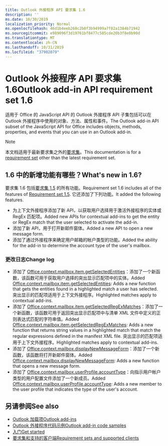 ```yaml
---
title: Outlook 外接程序 API 要求集 1.6
description: ''
ms.date: 10/30/2019
localization_priority: Normal
ms.openlocfilehash: 46d1b4eeb260c2b0f3b94999a7f02a1384b71942
ms.sourcegitcommit: e989096f3d19761bf8477c585cde20b3f8e0b90d
ms.translationtype: MT
ms.contentlocale: zh-CN
ms.lasthandoff: 10/31/2019
ms.locfileid: "37902079"
---
```

# <a name="outlook-add-in-api-requirement-set-16"></a><span data-ttu-id="55ac0-102">Outlook 外接程序 API 要求集 1.6</span><span class="sxs-lookup"><span data-stu-id="55ac0-102">Outlook add-in API requirement set 1.6</span></span>

<span data-ttu-id="55ac0-103">适用于 Office 的 JavaScript API 的 Outlook 外接程序 API 子集包括可以在 Outlook 外接程序中使用的对象、方法、属性和事件。</span><span class="sxs-lookup"><span data-stu-id="55ac0-103">The Outlook add-in API subset of the JavaScript API for Office includes objects, methods, properties, and events that you can use in an Outlook add-in.</span></span>

> [!NOTE]
> <span data-ttu-id="55ac0-104">本文档适用于最新要求集之外的[要求集](/office/dev/add-ins/reference/requirement-sets/outlook-api-requirement-sets)。</span><span class="sxs-lookup"><span data-stu-id="55ac0-104">This documentation is for a [requirement set](/office/dev/add-ins/reference/requirement-sets/outlook-api-requirement-sets) other than the latest requirement set.</span></span>

## <a name="whats-new-in-16"></a><span data-ttu-id="55ac0-105">1.6 中的新增功能有哪些？</span><span class="sxs-lookup"><span data-stu-id="55ac0-105">What's new in 1.6?</span></span>

<span data-ttu-id="55ac0-106">要求集 1.6 包括[要求集 1.5](../requirement-set-1.5/outlook-requirement-set-1.5.md) 的所有功能。</span><span class="sxs-lookup"><span data-stu-id="55ac0-106">Requirement set 1.6 includes all of the features of [Requirement set 1.5](../requirement-set-1.5/outlook-requirement-set-1.5.md).</span></span> <span data-ttu-id="55ac0-107">它还添加了下列功能。</span><span class="sxs-lookup"><span data-stu-id="55ac0-107">It added the following features.</span></span>

- <span data-ttu-id="55ac0-108">为上下文外接程序添加了新 API，以获取用户选择用于激活外接程序的实体或 RegEx 匹配项。</span><span class="sxs-lookup"><span data-stu-id="55ac0-108">Added new APIs for contextual add-ins to get the entity or RegEx match that the user selected to activate the add-in.</span></span>
- <span data-ttu-id="55ac0-109">添加了新 API，用于打开新邮件窗体。</span><span class="sxs-lookup"><span data-stu-id="55ac0-109">Added a new API to open a new message form.</span></span>
- <span data-ttu-id="55ac0-110">添加了通过外接程序来确定用户邮箱的帐户类型的功能。</span><span class="sxs-lookup"><span data-stu-id="55ac0-110">Added the ability for the add-in to determine the account type of the user's mailbox.</span></span>

### <a name="change-log"></a><span data-ttu-id="55ac0-111">更改日志</span><span class="sxs-lookup"><span data-stu-id="55ac0-111">Change log</span></span>

- <span data-ttu-id="55ac0-112">添加了 [Office.context.mailbox.item.getSelectedEntities](office.context.mailbox.item.md#getselectedentities--entities)：添加了一个新函数，该函数可用于获取用户选择的突出显示匹配项中的实体。</span><span class="sxs-lookup"><span data-stu-id="55ac0-112">Added [Office.context.mailbox.item.getSelectedEntities](office.context.mailbox.item.md#getselectedentities--entities): Adds a new function that gets the entities found in a highlighted match a user has selected.</span></span> <span data-ttu-id="55ac0-113">突出显示的匹配项适用于上下文外接程序。</span><span class="sxs-lookup"><span data-stu-id="55ac0-113">Highlighted matches apply to contextual add-ins.</span></span>
- <span data-ttu-id="55ac0-114">添加了 [Office.context.mailbox.item.getSelectedRegExMatches](office.context.mailbox.item.md#getselectedregexmatches--object)：添加了一个新函数，该函数可用于返回突出显示匹配项中与清单 XML 文件中定义的正则表达式匹配的字符串值。</span><span class="sxs-lookup"><span data-stu-id="55ac0-114">Added [Office.context.mailbox.item.getSelectedRegExMatches](office.context.mailbox.item.md#getselectedregexmatches--object): Adds a new function that returns string values in a highlighted match that match the regular expressions defined in the manifest XML file.</span></span> <span data-ttu-id="55ac0-115">突出显示的匹配项适用于上下文外接程序。</span><span class="sxs-lookup"><span data-stu-id="55ac0-115">Highlighted matches apply to contextual add-ins.</span></span>
- <span data-ttu-id="55ac0-116">添加了 [Office.context.mailbox.displayNewMessageForm](office.context.mailbox.md#displaynewmessageformparameters)：添加了一个新函数，该函数将打开新邮件窗体。</span><span class="sxs-lookup"><span data-stu-id="55ac0-116">Added [Office.context.mailbox.displayNewMessageForm](office.context.mailbox.md#displaynewmessageformparameters): Adds a new function that opens a new message form.</span></span>
- <span data-ttu-id="55ac0-117">添加了 [Office.context.mailbox.userProfile.accountType](office.context.mailbox.userprofile.md#accounttype-string)：向指示用户帐户类型的用户配置文件添加了一个新成员。</span><span class="sxs-lookup"><span data-stu-id="55ac0-117">Added [Office.context.mailbox.userProfile.accountType](office.context.mailbox.userprofile.md#accounttype-string): Adds a new member to the user profile that indicates the type of the user's account.</span></span>

## <a name="see-also"></a><span data-ttu-id="55ac0-118">另请参阅</span><span class="sxs-lookup"><span data-stu-id="55ac0-118">See also</span></span>

- [<span data-ttu-id="55ac0-119">Outlook 加载项</span><span class="sxs-lookup"><span data-stu-id="55ac0-119">Outlook add-ins</span></span>](/outlook/add-ins/)
- [<span data-ttu-id="55ac0-120">Outlook 外接程序代码示例</span><span class="sxs-lookup"><span data-stu-id="55ac0-120">Outlook add-in code samples</span></span>](https://developer.microsoft.com/outlook/gallery/?filterBy=Outlook,Samples,Add-ins)
- [<span data-ttu-id="55ac0-121">入门</span><span class="sxs-lookup"><span data-stu-id="55ac0-121">Get started</span></span>](/outlook/add-ins/quick-start)
- [<span data-ttu-id="55ac0-122">要求集和支持的客户端</span><span class="sxs-lookup"><span data-stu-id="55ac0-122">Requirement sets and supported clients</span></span>](../../requirement-sets/outlook-api-requirement-sets.md)
